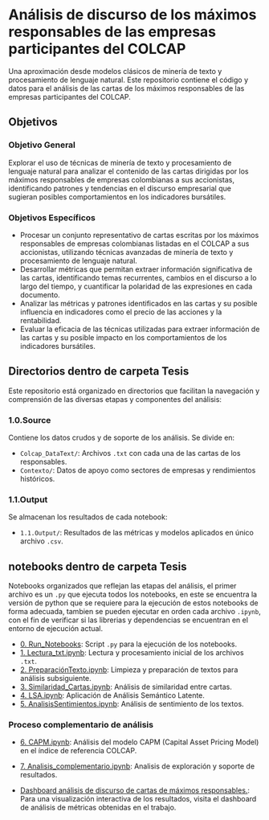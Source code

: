 # Análisis de discurso de los máximos responsables de las empresas participantes del COLCAP

Una aproximación desde modelos clásicos de minería de texto y procesamiento de lenguaje natural. Este repositorio contiene el código y datos para el análisis de las cartas de los máximos responsables de las empresas participantes del COLCAP.

## Objetivos
### Objetivo General
Explorar el uso de técnicas de minería de texto y procesamiento de lenguaje natural para analizar el contenido de las cartas dirigidas por los máximos responsables de empresas colombianas a sus accionistas, identificando patrones y tendencias en el discurso empresarial que sugieran posibles comportamientos en los indicadores bursátiles.

### Objetivos Específicos
- Procesar un conjunto representativo de cartas escritas por los máximos responsables de empresas colombianas listadas en el COLCAP a sus accionistas, utilizando técnicas avanzadas de minería de texto y procesamiento de lenguaje natural.
- Desarrollar métricas que permitan extraer información significativa de las cartas, identificando temas recurrentes, cambios en el discurso a lo largo del tiempo, y cuantificar la polaridad de las expresiones en cada documento.
- Analizar las métricas y patrones identificados en las cartas y su posible influencia en indicadores como el precio de las acciones y la rentabilidad.
- Evaluar la eficacia de las técnicas utilizadas para extraer información de las cartas y su posible impacto en los comportamientos de los indicadores bursátiles.

## Directorios dentro de carpeta Tesis
Este repositorio está organizado en directorios que facilitan la navegación y comprensión de las diversas etapas y componentes del análisis:

### 1.0.Source
Contiene los datos crudos y de soporte de los análisis. Se divide en:
- `Colcap_DataText/`: Archivos `.txt` con cada una de las cartas de los responsables.
- `Contexto/`: Datos de apoyo como sectores de empresas y rendimientos históricos.
### 1.1.Output
Se almacenan los resultados de cada notebook:
- `1.1.Output/`: Resultados de las métricas y modelos aplicados en único archivo `.csv`.

## notebooks dentro de carpeta Tesis
Notebooks organizados que reflejan las etapas del análisis, el primer archivo es un `.py` que ejecuta todos los notebooks, en este se encuentra la versión de python que se requiere para la ejecución de estos notebooks de forma adecuada, tambien se pueden ejecutar en orden cada archivo `.ipynb`, con el fin de verificar si las librerias y dependencias se encuentran en el entorno de ejecución actual.

- [0. Run_Notebooks](https://github.com/dcuervo1/corporate-text-analysis/blob/main/Tesis/0.Read_Notebook.py): Script `.py` para la ejecución de los notebooks.
- [1. Lectura_txt.ipynb](https://github.com/dcuervo1/corporate-text-analysis/blob/main/Tesis/1.Lectura_txt.ipynb): Lectura y procesamiento inicial de los archivos `.txt`.
- [2. PreparaciónTexto.ipynb](https://github.com/dcuervo1/corporate-text-analysis/blob/main/Tesis/1-Read-text/2.Preparaci%C3%B3nTexto.ipynb): Limpieza y preparación de textos para análisis subsiguiente.
- [3. Similaridad_Cartas.ipynb](https://github.com/dcuervo1/corporate-text-analysis/blob/main/Tesis/3.Similaridad_Cartas.ipynb): Análisis de similaridad entre cartas.
- [4. LSA.ipynb](https://github.com/dcuervo1/corporate-text-analysis/blob/main/Tesis/4.LSA.ipynb): Aplicación de Análisis Semántico Latente.
- [5. AnalisisSentimientos.ipynb](https://github.com/dcuervo1/corporate-text-analysis/blob/main/Tesis/5.AnalisisSentimientos.ipynb): Análisis de sentimiento de los textos.

### Proceso complementario de análisis
- [6. CAPM.ipynb](https://github.com/dcuervo1/corporate-text-analysis/blob/main/Tesis/6.CAPM.ipynb): Análisis del modelo CAPM (Capital Asset Pricing Model) en el índice de referencia COLCAP.
- [7. Analisis_complementario.ipynb](https://github.com/dcuervo1/corporate-text-analysis/blob/main/Tesis/7.Analisis_complementario.ipynb): Analisis de exploración y soporte de resultados.

- [Dashboard análisis de discurso de cartas de máximos responsables.](https://app.powerbi.com/view?r=eyJrIjoiM2Q0ZGRlYzgtMTFiNC00OGIyLThjYzEtNmJlNDE4OWQxNjEwIiwidCI6IjI3MWRmNTg0LWFiNjQtNDM3Zi04NWI2LTgwZmY5YmVmNmM5ZiIsImMiOjZ9): Para una visualización interactiva de los resultados, visita el dashboard de análisis de métricas obtenidas en el trabajo.
